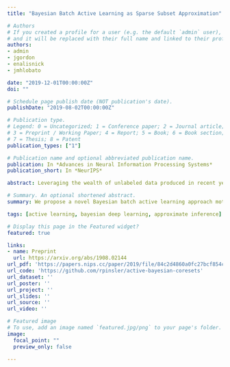 ```yaml
---
title: "Bayesian Batch Active Learning as Sparse Subset Approximation"

# Authors
# If you created a profile for a user (e.g. the default `admin` user), write the username (folder name) here 
# and it will be replaced with their full name and linked to their profile.
authors:
- admin
- jgordon
- enalisnick
- jmhlobato

date: "2019-12-01T00:00:00Z"
doi: ""

# Schedule page publish date (NOT publication's date).
publishDate: "2019-08-02T00:00:00Z"

# Publication type.
# Legend: 0 = Uncategorized; 1 = Conference paper; 2 = Journal article;
# 3 = Preprint / Working Paper; 4 = Report; 5 = Book; 6 = Book section;
# 7 = Thesis; 8 = Patent
publication_types: ["1"]

# Publication name and optional abbreviated publication name.
publication: In *Advances in Neural Information Processing Systems*
publication_short: In *NeurIPS*

abstract: Leveraging the wealth of unlabeled data produced in recent years provides great potential for improving supervised models. When the cost of acquiring labels is high, probabilistic active learning methods can be used to greedily select the most informative data points to be labeled. However, for many large-scale problems standard greedy procedures become computationally infeasible and suffer from negligible model change. In this paper, we introduce a novel Bayesian batch active learning approach that mitigates these issues. Our approach is motivated by approximating the complete data posterior of the model parameters. While naive batch construction methods result in correlated queries, our algorithm produces diverse batches that enable efficient active learning at scale. We derive interpretable closed-form solutions akin to existing active learning procedures for linear models, and generalize to arbitrary models using random projections. We demonstrate the benefits of our approach on several large-scale regression and classification tasks. 

# Summary. An optional shortened abstract.
summary: We propose a novel Bayesian batch active learning approach motivated by approximating the complete data posterior of the model parameters.

tags: [active learning, bayesian deep learning, approximate inference]

# Display this page in the Featured widget?
featured: true

links:
- name: Preprint
  url: https://arxiv.org/abs/1908.02144
url_pdf: 'https://papers.nips.cc/paper/2019/file/84c2d4860a0fc27bcf854c444fb8b400-Paper.pdf'
url_code: 'https://github.com/rpinsler/active-bayesian-coresets'
url_dataset: ''
url_poster: ''
url_project: ''
url_slides: ''
url_source: ''
url_video: ''

# Featured image
# To use, add an image named `featured.jpg/png` to your page's folder. 
image:
  focal_point: ""
  preview_only: false

---
```

